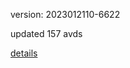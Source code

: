 version: 2023012110-6622

updated 157 avds

[details](https://github.com/0x74f917491bfa7ebfa379/ali_avd_db/blob/master/change_log/2023/01/21/10/6622.txt)
